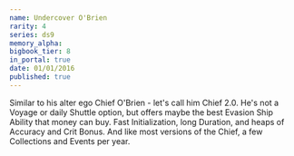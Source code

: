 ```yaml
---
name: Undercover O'Brien
rarity: 4
series: ds9
memory_alpha:
bigbook_tier: 8
in_portal: true
date: 01/01/2016
published: true
---
```


Similar to his alter ego Chief O'Brien - let's call him Chief 2.0. He's not a Voyage or daily Shuttle option, but offers maybe the best Evasion Ship Ability that money can buy. Fast Initialization, long Duration, and heaps of Accuracy and Crit Bonus. And like most versions of the Chief, a few Collections and Events per year.
